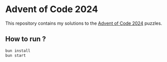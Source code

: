 # Advent of Code 2024

This repository contains my solutions to the [Advent of Code 2024](https://adventofcode.com) puzzles.

## How to run ?

```bash
bun install
bun start
```

